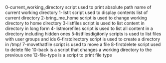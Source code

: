 0-current_working_directory script used to print absolute path name of current working directory
1-listit script used to display contents list of current directory
2-bring_me_home script is used to change working directory to home directory
3-listfiles script is used to list content in directory in long form
4-listmorefiles script is used to list all content in a directory including hidden ones
5-listfilesdigitonly scripts is used to list files with user groups and ids
6-firstdirectory script is used to create a directory in /tmp/
7-movethatfile script is used to move a file
8-firstdelete script used to delete file
10-back is a script that changes a working directory to the previous one
12-file-type is a script to print file type
